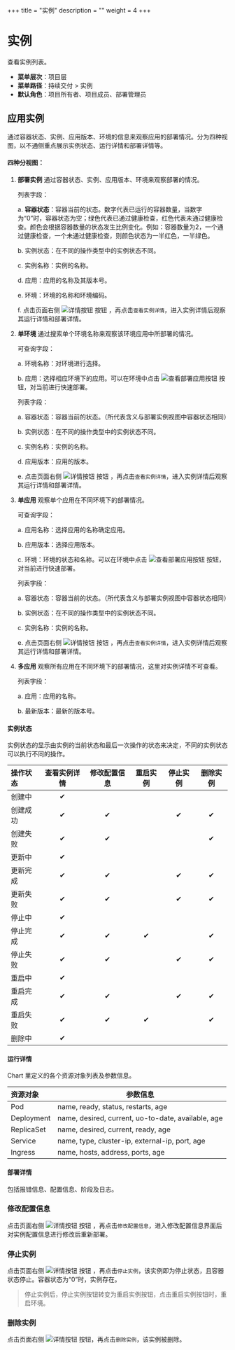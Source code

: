 +++
title = "实例"
description = ""
weight = 4
+++

# 实例

查看实例列表。
  
  - **菜单层次**：项目层
  - **菜单路径**：持续交付 > 实例
  - **默认角色**：项目所有者、项目成员、部署管理员


## 应用实例
通过容器状态、实例、应用版本、环境的信息来观察应用的部署情况。分为四种视图，以不通侧重点展示实例状态、运行详情和部署详情等。

#### 四种分视图：
 1. **部署实例** 通过容器状态、实例、应用版本、环境来观察部署的情况。

    列表字段：

    a. **容器状态**：容器当前的状态。数字代表已运行的容器数量，当数字为“0”时，容器状态为空；绿色代表已通过健康检查，红色代表未通过健康检查。颜色会根据容器数量的状态发生比例变化。例如：容器数量为2，一个通过健康检查，一个未通过健康检查，则颜色状态为一半红色，一半绿色。

    b. 实例状态：在不同的操作类型中的实例状态不同。

    c. 实例名称：实例的名称。

    d. 应用：应用的名称及其版本号。

    e. 环境：环境的名称和环境编码。

    f. 点击页面右侧 ![详情按钮](/docs/user-guide/development-pipeline/image/detail_button.png) 按钮 ，再点击`查看实例详情`，进入实例详情后观察其运行详情和部署详情。

 2. **单环境** 通过搜索单个环境名称来观察该环境应用中所部署的情况。
    
      可查询字段：

    a. 环境名称：对环境进行选择。

    b. 应用：选择相应环境下的应用。可以在环境中点击 ![查看部署应用按钮](/docs/user-guide/development-pipeline/image/scan_deploy_button.png) 按钮，对当前进行快速部署。

      列表字段：

    a. 容器状态：容器当前的状态。（所代表含义与部署实例视图中容器状态相同）

    b. 实例状态：在不同的操作类型中的实例状态不同。

    c. 实例名称：实例的名称。

    d. 应用版本：应用的版本。

    e. 点击页面右侧 ![详情按钮](/docs/user-guide/development-pipeline/image/detail_button.png) 按钮 ，再点击`查看实例详情`，进入实例详情后观察其运行详情和部署详情。

 3. **单应用** 观察单个应用在不同环境下的部署情况。
    
     可查询字段：

    a. 应用名称：选择应用的名称确定应用。

    b. 应用版本：选择应用版本。

    c. 环境：环境的状态和名称。可以在环境中点击 ![查看部署应用按钮](/docs/user-guide/development-pipeline/image/scan_deploy_button.png) 按钮，对当前进行快速部署。

     列表字段：
   
    a. 容器状态：容器当前的状态。（所代表含义与部署实例视图中容器状态相同）

    b. 实例状态：在不同的操作类型中的实例状态不同。

    c. 实例名称：实例的名称。

    e. 点击页面右侧 ![详情按钮](/docs/user-guide/development-pipeline/image/detail_button.png) 按钮 ，再点击`查看实例详情`，进入实例详情后观察其运行详情和部署详情。

 4. **多应用** 观察所有应用在不同环境下的部署情况，这里对实例详情不可查看。
    
      列表字段：

    a. 应用：应用的名称。

    b. 最新版本：最新的版本号。

#### 实例状态

实例状态的显示由实例的当前状态和最后一次操作的状态来决定，不同的实例状态可以执行不同的操作。

操作状态|查看实例详情|修改配置信息|重启实例|停止实例|删除实例
:----|:----:|:----:|:----:|:----:|:----:
创建中|✔|
创建成功|✔|✔| |✔|✔
创建失败|✔|✔| | |✔
更新中|✔| | | | 
更新完成|✔|✔| |✔|✔
更新失败|✔|✔| |✔|✔
停止中|✔| | | |
停止完成|✔|✔|✔| |✔
停止失败|✔|✔| |✔|✔
重启中|✔| | | |
重启完成|✔|✔| |✔|✔
重启失败|✔|✔|✔| |✔
删除中|✔|

#### 运行详情
Chart 里定义的各个资源对象列表及参数信息。

资源对象|参数信息
:----|----
Pod |name, ready, status, restarts, age
Deployment |name, desired, current, uo-to-date, available, age
ReplicaSet |name, desired, current, ready, age
Service|name, type, cluster-ip, external-ip, port, age
Ingress|name, hosts, address, ports, age

#### 部署详情
包括报错信息、配置信息、阶段及日志。

### 修改配置信息
点击页面右侧 ![详情按钮](/docs/user-guide/development-pipeline/image/detail_button.png) 按钮 ，再点击`修改配置信息`，进入修改配置信息界面后对实例配置信息进行修改后重新部署。

### 停止实例
点击页面右侧 ![详情按钮](/docs/user-guide/development-pipeline/image/detail_button.png) 按钮 ，再点击`停止实例`，该实例即为停止状态，且容器状态停止。容器状态为“0”时，实例存在。
<blockquote class="note">
         停止实例后，停止实例按钮转变为重启实例按钮，点击重启实例按钮时，重启环境。
      </blockquote>

### 删除实例
点击页面右侧 ![详情按钮](/docs/user-guide/development-pipeline/image/detail_button.png) 按钮，再点击`删除实例`，该实例被删除。
